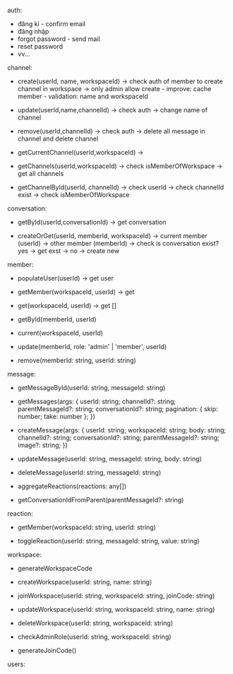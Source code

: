 auth:

- đăng kí - confirm email
- đăng nhập
- forgot password - send mail
- reset password
- vv...

channel:

- create(userId, name, workspaceId) -> check auth of member to create channel in workspace -> only admin allow create - improve: cache member - validation: name and workspaceId

- update(userId,name,channelId) -> check auth -> change name of channel

- remove(userId,channelId) -> check auth -> delete all message in channel and delete channel

- getCurrentChannel(userId,workspaceId) ->

- getChannels(userId,workspaceId) -> check isMemberOfWorkspace -> get all channels

- getChannelById(userId, channelId) -> check userId -> check channelId exist -> check isMemberOfWorkspace

conversation:

- getById(userId,conversationId) -> get conversation

- createOrGet(userId, memberId, workspaceId) -> current member (userId) -> other member (memberId) -> check is conversation exist? yes -> get exst -> no -> create new

member:

- populateUser(userId) -> get user

- getMember(workspaceId, userId) -> get

- get(workspaceId, userId) -> get []

- getById(memberId, userId)

- current(workspaceId, userId)

- update(memberId, role: 'admin' | 'member', userId)

- remove(memberId: string, userId: string)

message:

- getMessageById(userId: string, messageId: string)

- getMessages(args: {
  userId: string;
  channelId?: string;
  parentMessageId?: string;
  conversationId?: string;
  pagination: { skip: number; take: number };
  })

- createMessage(args: {
  userId: string;
  workspaceId: string;
  body: string;
  channelId?: string;
  conversationId?: string;
  parentMessageId?: string;
  image?: string;
  })

- updateMessage(userId: string, messageId: string, body: string)

- deleteMessage(userId: string, messageId: string)

- aggregateReactions(reactions: any[])

- getConversationIdFromParent(parentMessageId?: string)

reaction:

- getMember(workspaceId: string, userId: string)

- toggleReaction(userId: string, messageId: string, value: string)

workspace:

- generateWorkspaceCode

- createWorkspace(userId: string, name: string)

- joinWorkspace(userId: string, workspaceId: string, joinCode: string)

- updateWorkspace(userId: string, workspaceId: string, name: string)

- deleteWorkspace(userId: string, workspaceId: string)

- checkAdminRole(userId: string, workspaceId: string)

- generateJoinCode()

users:
